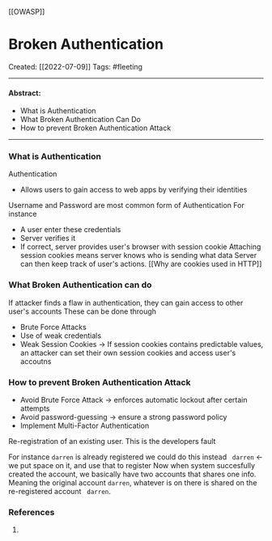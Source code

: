 [[OWASP]]

# Broken Authentication
Created:  [[2022-07-09]]
Tags: #fleeting 

---
#### Abstract:
- What is Authentication
- What Broken Authentication Can Do
- How to prevent Broken Authentication Attack

---
### What is Authentication
Authentication
- Allows users to gain access to web apps by verifying their identities

Username and Password are most common form of Authentication
For instance
- A user enter these credentials
- Server verifies it
- If correct, server provides user's browser with session cookie
Attaching session cookies means server knows who is sending what data
Server can then keep track of user's actions. [[Why are cookies used in HTTP]]

### What Broken Authentication can do 
If attacker finds a flaw in authentication, they can gain access to other user's accounts
These can be done through
- Brute Force Attacks
- Use of weak credentials
- Weak Session Cookies -> If session cookies contains predictable values, an attacker can set their own session cookies and access user's accoutns

### How to prevent Broken Authentication Attack
- Avoid Brute Force Attack -> enforces automatic lockout after certain attempts
- Avoid password-guessing -> ensure a strong password policy
- Implement Multi-Factor Authentication




Re-registration of an existing user.
This is the developers fault

For instance
`darren` is already registered
we could do this instead
` darren`  <- we put space on it, and use that to register
Now when system succesfully created the account, we basically have two accounts that shares one info.
Meaning the original account `darren`, whatever is on there is shared on the 
re-registered account ` darren`.








### References
1. 